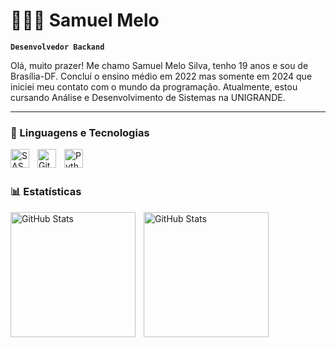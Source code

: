 # 👨🏽‍💻 Samuel Melo

**`Desenvolvedor Backand`**

Olá, muito prazer! Me chamo Samuel Melo Silva, tenho 19 anos e sou de Brasília-DF. Concluí o ensino médio em 2022 mas somente em 2024 que iniciei meu contato com o mundo da programação. Atualmente, estou cursando Análise e Desenvolvimento de Sistemas na UNIGRANDE.

<p align="left">

---

### 🤖 Linguagens e Tecnologias

<img 
    align="left" 
    alt="SASS" 
    title="SASS"
    width="30px" 
    style="padding-right: 10px;" 
    src="https://cdn.jsdelivr.net/gh/devicons/devicon@latest/icons/sass/sass-original.svg" 
/>
<img 
    align="left" 
    alt="Git" 
    title="Git"
    width="30px" 
    style="padding-right: 10px;" 
    src="https://cdn.jsdelivr.net/gh/devicons/devicon@latest/icons/git/git-original.svg" 
/>
<img 
    align="left" 
    alt="Python" 
    title="Python"
    width="30px" 
    style="padding-right: 10px;" 
    src="https://cdn.jsdelivr.net/gh/devicons/devicon@latest/icons/python/python-original.svg" 
/>

<br/>
<br/>

### 📊 Estatísticas

<p>
  <img 
    align="left" 
    alt="GitHub Stats" 
    height="200" 
    style="padding-right: 10px;" 
    src="https://github-readme-stats.vercel.app/api?username=samuelms6&show_icons=true&theme=tokyonight&include_all_commits=true&locale=pt-br" 
  />

<img 
      align="left" 
      alt="GitHub Stats" 
      height="200" 
      src="https://github-readme-stats.vercel.app/api/top-langs/?username=samuelms6&theme=tokyonight&layout=compact&custom_title=Tecnologias&langs_count=9" 
  />

</p>
